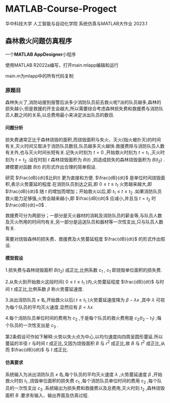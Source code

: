 # MATLAB-Course-Progect

华中科技大学 人工智能与自动化学院
系统仿真与MATLAB大作业 2023.1

## 森林救火问题仿真程序

一个**MATLAB AppDesigner**小程序

使用MATLAB R2022a编写，打开main.mlapp编辑和运行

main.m为mlapp中的所有代码复制

### 原题目

森林失火了,消防站接到报警后派多少消防队员前去救火呢?派的队员越多,森林的损失越小,但是救援的开支会越大,所以需要综合考虑森林损失费和救援费与消防队员人数之间的关系,以总费用最小来决定派出队员的数目.

#### 问题分析

损失费通常正比于森林烧毁的面积,而烧毁面积与失火、灭火(指火被扑灭)的时间有关,灭火时间又取决于消防队员数目,队员越多灭火越快.救援费除与消防队员人数有关外,也与灭火时间长短有关.记失火时刻为 $t=0$ ,开始救火时刻为 $t=t_1$ ,灭火时刻为 $t=t_2$ .设在时刻 $t$ 森林烧毁面积为 $B(t)$ ,则造成损失的森林烧毁面积为 $B(t_2)$ .建模要对函数 $B(t)$ 的形式作出合理的简单假设.

研究 $\frac{dB}{dt}$比$B(t)$ 更为直接和方便. $\frac{dB}{dt}$ 是单位时间烧毁面积,表示火势蔓延的程度.在消防队员到达之前,即 $0 \leqslant t \leqslant t_1$ 火势越来越大,即 $\frac{dB}{dt}$ 随 $t$ 的增加而增加；开始救火以后,即 $t_1 \leqslant t \leqslant t_2$ .如果消防队员救火能力足够强,火势会越来越小,即 $\frac{dB}{dt}$ 应减小,并且当 $t=t_2$ 时 $\frac{dB}{dt}=0$ .

救援费可分为两部分；一部分是灭火器材的消耗及消防队员的薪金等,与队员人数及灭火所用的时间均有关,另一部分是运送队员和器材等一次性支出,只与队员人数有关.

需要对烧毁森林的损失费、救援费及火势蔓延程度 $\frac{dB}{dt}$ 的形式作出假设.

#### 模型假设

1.损失费与森林烧毁面积 $B(t_2)$ 成正比,比例系数 $c_1$ , $c_1$ 即烧毁单位面积的损失费.

2.从失火到开始救火这段时间( $0 \leqslant t \leqslant t_1$ )内,火势蔓延程度 $\frac{dB}{dt}$ 与时间 $t$ 成正比,比例系数 $\beta$ 称火势蔓延速度.

3.派出消防队员 $x$ 名,开始救火以后( $t \geqslant t_1$ )火势蔓延速度降为 $\beta - \lambda x$ ,其中 $\lambda$ 可视为每个队员的平均灭火速度.显然应有 $\beta < \lambda x$

4.每个消防队员单位时间的费用为 $c_2$ ,于是每个队员的救火费用是 $c_2(t_2-t_1)$ ;每个队员的一次性支出是 $c_3$ .

第2条假设可作如下解释:火势以失火点为中心,以均匀速度向四周呈圆形蔓延.所以蔓延的半径 $r$ 与时间 $t$ 成正比,又因为烧毁面积 $B$ 与 $r^2$ 成正比,故 $B$ 与 $t^2$ 成正比,从而 $\frac{dB}{dt}$ 与 $t$ 成正比.

#### 仿真要求

系统输入为派出消防队员 $x$ 名,每个队员的平均灭火速度 $\lambda$ ,火势蔓延速度 $\beta$ ,开始救火时刻 $t_1$ ,烧毁单位面积的损失费 $c_1$ ,每个消防队员单位时间的费用 $c_2$ ,每个队员的一次性支出 $c_3$ .系统输出为损失费和救援费以及总费用,灭火时刻 $t_2$ ,森林烧毁面积 $B$ .要求有输入、输出界面及仿真过程.
